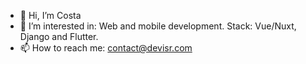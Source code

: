 - 👋 Hi, I’m Costa
- 👀 I’m interested in: Web and mobile development. Stack: Vue/Nuxt, Django and Flutter.
- 📫 How to reach me: contact@devisr.com
